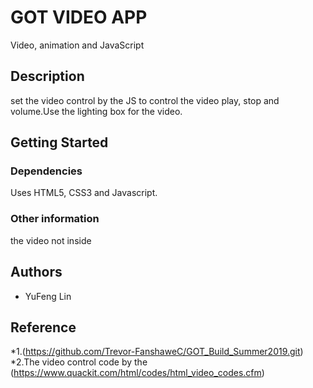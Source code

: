 # GOT VIDEO APP
Video, animation and JavaScript

## Description
set the video  control by the JS to control the video play, stop and volume.Use the lighting box for the video.
## Getting Started

### Dependencies
Uses HTML5, CSS3 and Javascript. 

### Other information
the video not inside 

## Authors
* YuFeng Lin 

## Reference 
*1.(https://github.com/Trevor-FanshaweC/GOT_Build_Summer2019.git)
<br>
*2.The video control code by the (https://www.quackit.com/html/codes/html_video_codes.cfm)
